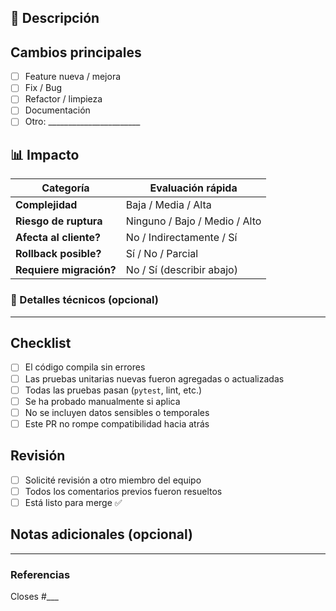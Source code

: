 ## 📝 Descripción

<!-- Breve descripción del cambio realizado -->
<!-- ¿Qué funcionalidad se agregó, modificó o eliminó? ¿Por qué? -->

##  Cambios principales

- [ ] Feature nueva / mejora
- [ ] Fix / Bug
- [ ] Refactor / limpieza
- [ ] Documentación
- [ ] Otro: _______________________

## 📊 Impacto 

| Categoría               | Evaluación rápida |
|-------------------------|-------------------|
| **Complejidad**         | Baja / Media / Alta |
| **Riesgo de ruptura**   | Ninguno / Bajo / Medio / Alto |
| **Afecta al cliente?**  | No / Indirectamente / Sí |
| **Rollback posible?**   | Sí / No / Parcial |
| **Requiere migración?** | No / Sí (describir abajo) |

### 🔎 Detalles técnicos (opcional)

<!-- Especifica si hay algo técnico importante a considerar: migraciones, dependencias, cambios de API, etc. -->

---
##  Checklist

- [ ] El código compila sin errores
- [ ] Las pruebas unitarias nuevas fueron agregadas o actualizadas
- [ ] Todas las pruebas pasan (`pytest`, lint, etc.)
- [ ] Se ha probado manualmente si aplica
- [ ] No se incluyen datos sensibles o temporales
- [ ] Este PR no rompe compatibilidad hacia atrás

##  Revisión

- [ ] Solicité revisión a otro miembro del equipo
- [ ] Todos los comentarios previos fueron resueltos
- [ ] Está listo para merge ✅

##  Notas adicionales (opcional)

<!-- Screenshots, notas técnicas, referencias a tareas o bugs, etc. -->

---

###  Referencias

Closes #___  <!-- ID del issue relacionado si aplica -->
